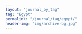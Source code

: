 ```yaml
---
layout: "journal_by_tag"
tag: "Egypt"
permalink: "/journal/tag/egypt/"
header-img: "img/archive-bg.jpg"
---
```

